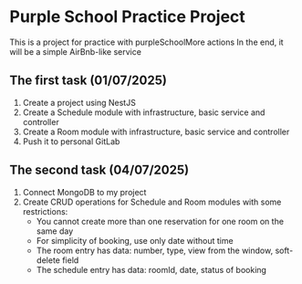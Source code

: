 # Purple School Practice Project
This is a project for practice with purpleSchoolMore actions
In the end, it will be a simple AirBnb-like service


## The first task (01/07/2025)

1. Create a project using NestJS
2. Create a Schedule module with infrastructure, basic service and controller
3. Create a Room module with infrastructure, basic service and controller
4. Push it to personal GitLab

## The second task (04/07/2025)

1. Connect MongoDB to my project 
2. Create CRUD operations for Schedule and Room modules with some restrictions:
   - You cannot create more than one reservation for one room on the same day
   - For simplicity of booking, use only date without time
   - The room entry has data: number, type, view from the window, soft-delete field 
   - The schedule entry has data: roomId, date, status of booking
